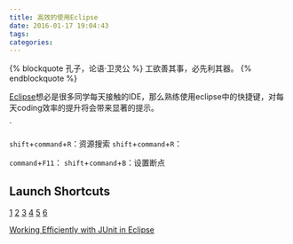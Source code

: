 ```yaml
---
title: 高效的使用Eclipse
date: 2016-01-17 19:04:43
tags:
categories:
---
```


{% blockquote 孔子，论语·卫灵公 %}
工欲善其事，必先利其器。
{% endblockquote %}

[Eclipse](http://www.eclipse.org/)想必是很多同学每天接触的IDE，那么熟练使用eclipse中的快捷键，对每天coding效率的提升将会带来显著的提示。

<!-- more -->

`

`shift`+`command`+`R`：资源搜索
`shift`+`command`+`R`：

`command`+`F11`：
`shift`+`command`+`B`：设置断点


## Launch Shortcuts





[1](http://blog.csdn.net/smallnest/article/details/8019)
[2](http://blog.csdn.net/jmyue/article/details/16960199)
[3](http://www.blogjava.net/action/articles/17339.html)
[4](http://www.open-open.com/bbs/view/1320934157953)
[5](http://rongmayisheng.com/post/eclipse%E6%9C%80%E6%9C%89%E7%94%A8%E5%BF%AB%E6%8D%B7%E9%94%AE%E6%95%B4%E7%90%86)
[6](http://bijian1013.iteye.com/blog/2044591)

[Working Efficiently with JUnit in Eclipse](http://www.codeaffine.com/2012/11/26/working-efficiently-with-junit-in-eclipse-2/)

